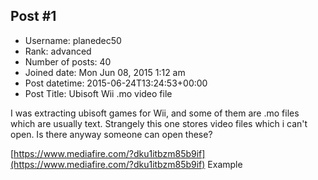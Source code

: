 ## Post #1
- Username: planedec50
- Rank: advanced
- Number of posts: 40
- Joined date: Mon Jun 08, 2015 1:12 am
- Post datetime: 2015-06-24T13:24:53+00:00
- Post Title: Ubisoft Wii .mo video file

I was extracting ubisoft games for Wii, and some of them are .mo files which are usually text. Strangely this one stores video files which i can't open. Is there anyway someone can open these?

[https://www.mediafire.com/?dku1itbzm85b9if](https://www.mediafire.com/?dku1itbzm85b9if) Example
